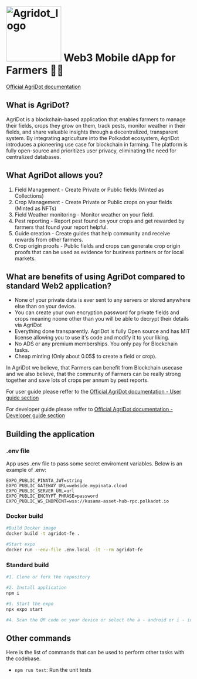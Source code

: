 # <img width="150" alt="Agridot_logo" src="https://github.com/user-attachments/assets/c906eba6-8122-4f3b-83f5-8ecb04f326ef"> Web3 Mobile dApp for Farmers 🧑‍🌾

<a href="https://kacena123.github.io/agridot-docs/" style="color: black; text-decoration: underline;text-decoration-style: dotted;">Official AgriDot documentation</a>

## What is AgriDot?
AgriDot is a blockchain-based application that enables farmers to manage their fields, crops they grow on them, track pests, monitor weather in their fields, and share valuable insights through a decentralized, transparent system. By integrating agriculture into the Polkadot ecosystem, AgriDot introduces a pioneering use case for blockchain in farming. The platform is fully open-source and prioritizes user privacy, eliminating the need for centralized databases.

## What AgriDot allows you?
1. Field Management - Create Private or Public fields (Minted as Collections)
2. Crop Management - Create Private or Public crops on your fields (Minted as NFTs)
3. Field Weather monitoring - Monitor weather on your field.
4. Pest reporting - Report pest found on your crops and get rewarded by farmers that found your report helpful.
5. Guide creation - Create guides that help community and receive rewards from other farmers.
6. Crop origin proofs - Public fields and crops can generate crop origin proofs that can be used as evidence for business partners or for local markets.

## What are benefits of using AgriDot compared to standard Web2 application?
- None of your private data is ever sent to any servers or stored anywhere else than on your device.
- You can create your own encryption password for private fields and crops meaning noone other than you will be able to decrypt their details via AgriDot
- Everything done transparently. AgriDot is fully Open source and has MIT license allowing you to use it's code and modify it to your liking.
- No ADS or any premium memberships. You only pay for Blockchain tasks.
- Cheap minting (Only about 0.05$ to create a field or crop).

In AgriDot we believe, that Farmers can benefit from Blockchain usecase and we also believe, that the community of Farmers can be really strong together and save lots of crops per annum by pest reports.

For user guide please reffer to the [Official AgriDot documentation - User guide section](https://kacena123.github.io/agridot-docs/user-guide/intro.html)

For developer guide please reffer to [Official AgriDot documentation - Developer guide section](https://kacena123.github.io/agridot-docs/dev-guide/introduction.html)

## Building the application

### .env file
App uses .env file to pass some secret enviroment variables. Below is an example of .env:
```
EXPO_PUBLIC_PINATA_JWT=string
EXPO_PUBLIC_GATEWAY_URL=webside.mypinata.cloud
EXPO_PUBLIC_SERVER_URL=url
EXPO_PUBLIC_ENCRYPT_PHRASE=password
EXPO_PUBLIC_WS_ENDPOINT=wss://kusama-asset-hub-rpc.polkadot.io
```

### Docker build
```bash
#Build Docker image
docker build -t agridot-fe .

#Start expo
docker run --env-file .env.local -it --rm agridot-fe
```

### Standard build
```bash
#1. Clone or fork the repository

#2. Install application
npm i

#3. Start the expo
npx expo start

#4. Scan the QR code on your device or select the a - android or i - ios for emulator start (You need to have emulators installed)
```

## Other commands
Here is the list of commands that can be used to perform other tasks with the codebase.

- `npm run test`: Run the unit tests
